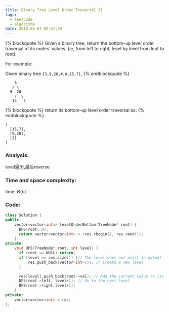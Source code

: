 ```yaml
---
title: Binary Tree Level Order Traversal II
tags:
  - leetcode
  - algorithm
date: 2016-05-07 09:51:29
---
```

{% blockquote %}
Given a binary tree, return the bottom-up level order traversal of its nodes' values. (ie, from left to right, level by level from leaf to root).

For example:

Given binary tree `{3,9,20,#,#,15,7}`,
{% endblockquote %}
```
    3
   / \
  9  20
    /  \
   15   7
```
{% blockquote %}
return its bottom-up level order traversal as:
{% endblockquote %}
```
[
  [15,7],
  [9,20],
  [3]
]
```
<!-- more -->
### Analysis:
level遍历,最后reverse
### Time and space complexity:
time: $\Theta (n)$
### Code:
```cpp
class Solution {
public:
    vector<vector<int>> levelOrderBottom(TreeNode* root) {
      DFS(root, 0);
      return vector<vector<int> > (res.rbegin(), res.rend());
    }
private:
    void DFS(TreeNode* root, int level) {
      if (root == NULL) return;
      if (level == res.size()) {// The level does not exist in output
          res.push_back(vector<int>()); // Create a new level
      }

      res[level].push_back(root->val); // Add the current value to its level
      DFS(root->left, level+1); // Go to the next level
      DFS(root->right,level+1);
    }
private:
    vector<vector<int> > res;
};
```
